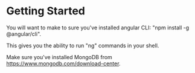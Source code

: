 # Getting Started

You will want to make to sure you've installed angular CLI: "npm install -g @angular/cli".

This gives you the ability to run "ng" commands in your shell.

Make sure you've installed MongoDB from https://www.mongodb.com/download-center.